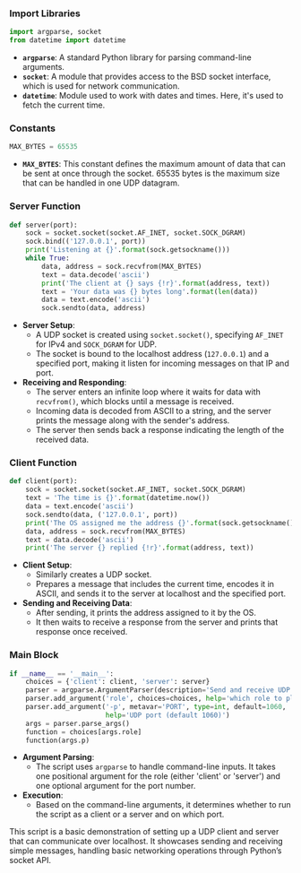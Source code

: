### Import Libraries
```python
import argparse, socket
from datetime import datetime
```
- **`argparse`**: A standard Python library for parsing command-line arguments.
- **`socket`**: A module that provides access to the BSD socket interface, which is used for network communication.
- **`datetime`**: Module used to work with dates and times. Here, it's used to fetch the current time.

### Constants
```python
MAX_BYTES = 65535
```
- **`MAX_BYTES`**: This constant defines the maximum amount of data that can be sent at once through the socket. 65535 bytes is the maximum size that can be handled in one UDP datagram.

### Server Function
```python
def server(port):
    sock = socket.socket(socket.AF_INET, socket.SOCK_DGRAM)
    sock.bind(('127.0.0.1', port))
    print('Listening at {}'.format(sock.getsockname()))
    while True:
        data, address = sock.recvfrom(MAX_BYTES)
        text = data.decode('ascii')
        print('The client at {} says {!r}'.format(address, text))
        text = 'Your data was {} bytes long'.format(len(data))
        data = text.encode('ascii')
        sock.sendto(data, address)
```
- **Server Setup**: 
  - A UDP socket is created using `socket.socket()`, specifying `AF_INET` for IPv4 and `SOCK_DGRAM` for UDP.
  - The socket is bound to the localhost address (`127.0.0.1`) and a specified port, making it listen for incoming messages on that IP and port.
- **Receiving and Responding**:
  - The server enters an infinite loop where it waits for data with `recvfrom()`, which blocks until a message is received.
  - Incoming data is decoded from ASCII to a string, and the server prints the message along with the sender's address.
  - The server then sends back a response indicating the length of the received data.

### Client Function
```python
def client(port):
    sock = socket.socket(socket.AF_INET, socket.SOCK_DGRAM)
    text = 'The time is {}'.format(datetime.now())
    data = text.encode('ascii')
    sock.sendto(data, ('127.0.0.1', port))
    print('The OS assigned me the address {}'.format(sock.getsockname()))
    data, address = sock.recvfrom(MAX_BYTES)
    text = data.decode('ascii')
    print('The server {} replied {!r}'.format(address, text))
```
- **Client Setup**: 
  - Similarly creates a UDP socket.
  - Prepares a message that includes the current time, encodes it in ASCII, and sends it to the server at localhost and the specified port.
- **Sending and Receiving Data**:
  - After sending, it prints the address assigned to it by the OS.
  - It then waits to receive a response from the server and prints that response once received.

### Main Block
```python
if __name__ == '__main__':
    choices = {'client': client, 'server': server}
    parser = argparse.ArgumentParser(description='Send and receive UDP locally')
    parser.add_argument('role', choices=choices, help='which role to play')
    parser.add_argument('-p', metavar='PORT', type=int, default=1060,
                        help='UDP port (default 1060)')
    args = parser.parse_args()
    function = choices[args.role]
    function(args.p)
```
- **Argument Parsing**:
  - The script uses `argparse` to handle command-line inputs. It takes one positional argument for the role (either 'client' or 'server') and one optional argument for the port number.
- **Execution**:
  - Based on the command-line arguments, it determines whether to run the script as a client or a server and on which port.

This script is a basic demonstration of setting up a UDP client and server that can communicate over localhost. It showcases sending and receiving simple messages, handling basic networking operations through Python’s socket API.
